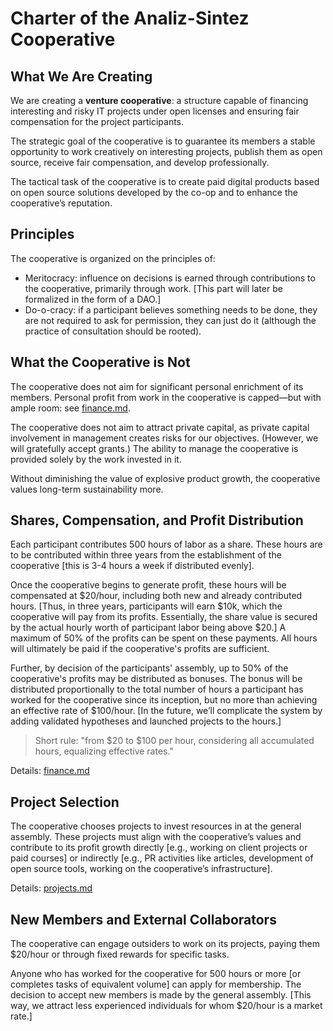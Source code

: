 # Charter of the Analiz-Sintez Cooperative

## What We Are Creating

We are creating a **venture cooperative**: a structure capable of financing interesting and risky IT projects under open licenses and ensuring fair compensation for the project participants.

The strategic goal of the cooperative is to guarantee its members a stable opportunity to work creatively on interesting projects, publish them as open source, receive fair compensation, and develop professionally.

The tactical task of the cooperative is to create paid digital products based on open source solutions developed by the co-op and to enhance the cooperative’s reputation.

## Principles

The cooperative is organized on the principles of:

- Meritocracy: influence on decisions is earned through contributions to the cooperative, primarily through work. [This part will later be formalized in the form of a DAO.]
- Do-o-cracy: if a participant believes something needs to be done, they are not required to ask for permission, they can just do it (although the practice of consultation should be rooted).

## What the Cooperative is Not

The cooperative does not aim for significant personal enrichment of its members. Personal profit from work in the cooperative is capped—but with ample room: see [finance.md](./finance.md).

The cooperative does not aim to attract private capital, as private capital involvement in management creates risks for our objectives. (However, we will gratefully accept grants.) The ability to manage the cooperative is provided solely by the work invested in it.

Without diminishing the value of explosive product growth, the cooperative values long-term sustainability more.

## Shares, Compensation, and Profit Distribution

Each participant contributes 500 hours of labor as a share. These hours are to be contributed within three years from the establishment of the cooperative [this is 3-4 hours a week if distributed evenly].

Once the cooperative begins to generate profit, these hours will be compensated at $20/hour, including both new and already contributed hours. [Thus, in three years, participants will earn $10k, which the cooperative will pay from its profits. Essentially, the share value is secured by the actual hourly worth of participant labor being above $20.] A maximum of 50% of the profits can be spent on these payments. All hours will ultimately be paid if the cooperative's profits are sufficient.

Further, by decision of the participants' assembly, up to 50% of the cooperative's profits may be distributed as bonuses. The bonus will be distributed proportionally to the total number of hours a participant has worked for the cooperative since its inception, but no more than achieving an effective rate of $100/hour. [In the future, we’ll complicate the system by adding validated hypotheses and launched projects to the hours.]

> Short rule: "from $20 to $100 per hour, considering all accumulated hours, equalizing effective rates."

Details: [finance.md](./finance.md)

## Project Selection

The cooperative chooses projects to invest resources in at the general assembly. These projects must align with the cooperative’s values and contribute to its profit growth directly [e.g., working on client projects or paid courses] or indirectly [e.g., PR activities like articles, development of open source tools, working on the cooperative’s infrastructure].

Details: [projects.md](./projects.md)

## New Members and External Collaborators

The cooperative can engage outsiders to work on its projects, paying them $20/hour or through fixed rewards for specific tasks.

Anyone who has worked for the cooperative for 500 hours or more [or completes tasks of equivalent volume] can apply for membership. The decision to accept new members is made by the general assembly. [This way, we attract less experienced individuals for whom $20/hour is a market rate.]
